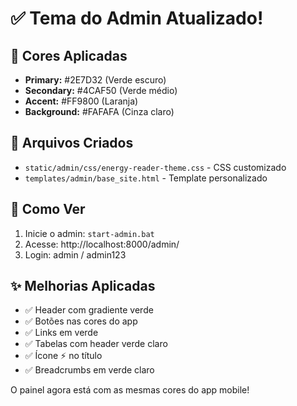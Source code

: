 # ✅ Tema do Admin Atualizado!

## 🎨 Cores Aplicadas

- **Primary:** #2E7D32 (Verde escuro)
- **Secondary:** #4CAF50 (Verde médio) 
- **Accent:** #FF9800 (Laranja)
- **Background:** #FAFAFA (Cinza claro)

## 🔧 Arquivos Criados

- `static/admin/css/energy-reader-theme.css` - CSS customizado
- `templates/admin/base_site.html` - Template personalizado

## 🚀 Como Ver

1. Inicie o admin: `start-admin.bat`
2. Acesse: http://localhost:8000/admin/
3. Login: admin / admin123

## ✨ Melhorias Aplicadas

- ✅ Header com gradiente verde
- ✅ Botões nas cores do app
- ✅ Links em verde
- ✅ Tabelas com header verde claro
- ✅ Ícone ⚡ no título
- ✅ Breadcrumbs em verde claro

O painel agora está com as mesmas cores do app mobile!
